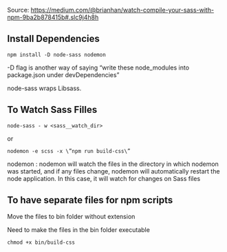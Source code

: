 Source: 
https://medium.com/@brianhan/watch-compile-your-sass-with-npm-9ba2b878415b#.slc9j4h8h

## Install Dependencies
    npm install -D node-sass nodemon
    
-D flag is another way of saying “write these node_modules into 
package.json under devDependencies” 

node-sass wraps Libsass.

## To Watch Sass Filles
    node-sass - w <sass__watch_dir>
    
   or 

    nodemon -e scss -x \”npm run build-css\”

nodemon : nodemon will watch the files in the directory in which nodemon was started, 
and if any files change, nodemon will automatically restart the node application.
In this case, it will watch for changes on Sass files

## To have separate files for npm scripts

Move the files to bin folder without extension

Need to make the files in the bin folder executable

    chmod +x bin/build-css
